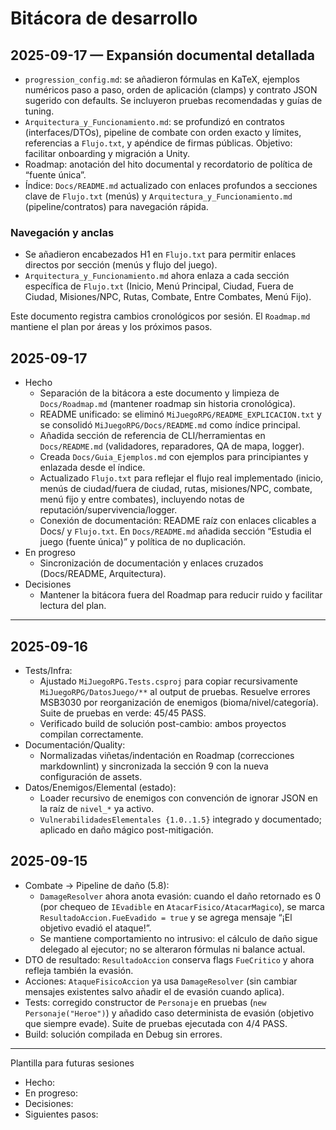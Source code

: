 # Bitácora de desarrollo

## 2025-09-17 — Expansión documental detallada

- `progression_config.md`: se añadieron fórmulas en KaTeX, ejemplos numéricos paso a paso, orden de aplicación (clamps) y contrato JSON sugerido con defaults. Se incluyeron pruebas recomendadas y guías de tuning.
- `Arquitectura_y_Funcionamiento.md`: se profundizó en contratos (interfaces/DTOs), pipeline de combate con orden exacto y límites, referencias a `Flujo.txt`, y apéndice de firmas públicas. Objetivo: facilitar onboarding y migración a Unity.
- Roadmap: anotación del hito documental y recordatorio de política de “fuente única”.
 - Índice: `Docs/README.md` actualizado con enlaces profundos a secciones clave de `Flujo.txt` (menús) y `Arquitectura_y_Funcionamiento.md` (pipeline/contratos) para navegación rápida.


### Navegación y anclas

- Se añadieron encabezados H1 en `Flujo.txt` para permitir enlaces directos por sección (menús y flujo del juego).
- `Arquitectura_y_Funcionamiento.md` ahora enlaza a cada sección específica de `Flujo.txt` (Inicio, Menú Principal, Ciudad, Fuera de Ciudad, Misiones/NPC, Rutas, Combate, Entre Combates, Menú Fijo).


Este documento registra cambios cronológicos por sesión. El `Roadmap.md` mantiene el plan por áreas y los próximos pasos.

## 2025-09-17

- Hecho
  - Separación de la bitácora a este documento y limpieza de `Docs/Roadmap.md` (mantener roadmap sin historia cronológica).
  - README unificado: se eliminó `MiJuegoRPG/README_EXPLICACION.txt` y se consolidó `MiJuegoRPG/Docs/README.md` como índice principal.
  - Añadida sección de referencia de CLI/herramientas en `Docs/README.md` (validadores, reparadores, QA de mapa, logger).
  - Creada `Docs/Guia_Ejemplos.md` con ejemplos para principiantes y enlazada desde el índice.
  - Actualizado `Flujo.txt` para reflejar el flujo real implementado (inicio, menús de ciudad/fuera de ciudad, rutas, misiones/NPC, combate, menú fijo y entre combates), incluyendo notas de reputación/supervivencia/logger.
  - Conexión de documentación: README raíz con enlaces clicables a Docs/ y `Flujo.txt`. En `Docs/README.md` añadida sección “Estudia el juego (fuente única)” y política de no duplicación.
- En progreso
  - Sincronización de documentación y enlaces cruzados (Docs/README, Arquitectura).
- Decisiones
  - Mantener la bitácora fuera del Roadmap para reducir ruido y facilitar lectura del plan.

---

## 2025-09-16

- Tests/Infra:
  - Ajustado `MiJuegoRPG.Tests.csproj` para copiar recursivamente `MiJuegoRPG/DatosJuego/**` al output de pruebas. Resuelve errores MSB3030 por reorganización de enemigos (bioma/nivel/categoría). Suite de pruebas en verde: 45/45 PASS.
  - Verificado build de solución post-cambio: ambos proyectos compilan correctamente.
- Documentación/Quality:
  - Normalizadas viñetas/indentación en Roadmap (correcciones markdownlint) y sincronizada la sección 9 con la nueva configuración de assets.
- Datos/Enemigos/Elemental (estado):
  - Loader recursivo de enemigos con convención de ignorar JSON en la raíz de `nivel_*` ya activo.
  - `VulnerabilidadesElementales {1.0..1.5}` integrado y documentado; aplicado en daño mágico post-mitigación.

## 2025-09-15

- Combate → Pipeline de daño (5.8):
  - `DamageResolver` ahora anota evasión: cuando el daño retornado es 0 (por chequeo de `IEvadible` en `AtacarFisico/AtacarMagico`), se marca `ResultadoAccion.FueEvadido = true` y se agrega mensaje “¡El objetivo evadió el ataque!”.
  - Se mantiene comportamiento no intrusivo: el cálculo de daño sigue delegado al ejecutor; no se alteraron fórmulas ni balance actual.
- DTO de resultado: `ResultadoAccion` conserva flags `FueCritico` y ahora refleja también la evasión.
- Acciones: `AtaqueFisicoAccion` ya usa `DamageResolver` (sin cambiar mensajes existentes salvo añadir el de evasión cuando aplica).
- Tests: corregido constructor de `Personaje` en pruebas (`new Personaje("Heroe")`) y añadido caso determinista de evasión (objetivo que siempre evade). Suite de pruebas ejecutada con 4/4 PASS.
- Build: solución compilada en Debug sin errores.

---

Plantilla para futuras sesiones

- Hecho:
- En progreso:
- Decisiones:
- Siguientes pasos:

